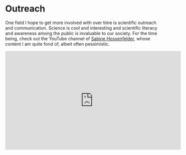 # Outreach

One field I hope to get more involved with over time is scientific outreach and communication. Science is cool and interesting and scientific literacy and awareness among the public is invaluable to our society. For the time being, check out the YouTube channel of [Sabine Hossenfelder](https://www.youtube.com/channel/UC1yNl2E66ZzKApQdRuTQ4tw), whose content I am quite fond of, albeit often pessimistic.

<iframe width="560" height="315" src="https://www.youtube.com/channel/UC1yNl2E66ZzKApQdRuTQ4tw" frameborder="0" allowfullscreen></iframe>